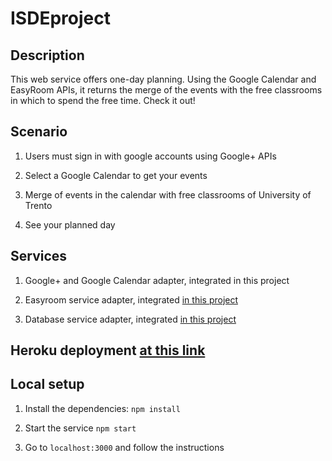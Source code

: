 # ISDEproject

## Description

This web service offers one-day planning. Using the Google Calendar and EasyRoom APIs, it returns the merge of the events with the free classrooms in which to spend the free time. Check it out! 

## Scenario

1.	Users must sign in with google accounts using Google+ APIs

2.  Select a Google Calendar to get your events	

3. 	Merge of events in the calendar with free classrooms of University of Trento

4.  See your planned day

## Services

1.  Google+ and Google Calendar adapter, integrated in this project

2.  Easyroom service adapter, integrated [in this project](https://github.com/gobberr/easyroom-service/)

3.  Database service adapter, integrated [in this project](https://github.com/gobberr/database-service/)

## Heroku deployment [at this link](https://isde-project.herokuapp.com)

## Local setup

1. Install the dependencies: `npm install`

2. Start the service `npm start`

3. Go to `localhost:3000` and follow the instructions
